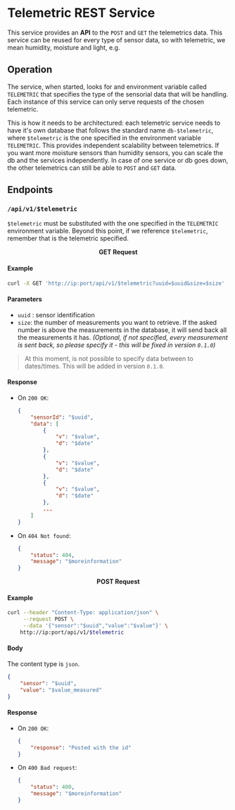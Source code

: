 # Telemetric REST Service

This service provides an __API__ to the `POST` and `GET` the telemetrics data. This service can be reused for every type of sensor data, so with telemetric, we mean humidity, moisture and light, e.g.

## Operation

The service, when started, looks for and environment variable called `TELEMETRIC` that specifies the type of the sensorial data that will be handling. Each instance of this service can only serve requests of the chosen telemetric.

This is how it needs to be architectured: each telemetric service needs to have it's own database that follows the standard name `db-$telemetric`, where `$telemetric` is the one specified in the environment variable `TELEMETRIC`. This provides independent scalability between telemetrics. If you want more moisture sensors than humidity sensors, you can scale the db and the services independently. In case of one service or db goes down, the other telemetrics can still be able to `POST` and `GET` data.  

## Endpoints

### `/api/v1/$telemetric` 

`$telemetric` must be substituted with the one specified in the `TELEMETRIC` environment variable. Beyond this point, if we reference `$telemetric`, remember that is the telemetric specified.  

<p align="center"><b>GET Request</b></p>

#### Example

```bash
curl -X GET 'http://ip:port/api/v1/$telemetric?uuid=$uuid&size=$size'
```

#### Parameters

- `uuid` : sensor identification
- `size`: the number of measurements you want to retrieve. If the asked number is above the measurements in the database, it will send back all the measurements it has. _(Optional, if not specified, every measurement is sent back, so please specify it - this will be fixed in version `0.1.0`)_

> At this moment, is not possible to specify data between to dates/times. This will be added in version `0.1.0`.


#### Response

- On `200 OK`:

    ```json
    {
        "sensorId": "$uuid",
        "data": [
            {
                "v": "$value",
                "d": "$date"
            },
            {
                "v": "$value",
                "d": "$date"
            },
            {
                "v": "$value",
                "d": "$date"
            },
            ...
        ]
    }
    ```

- On `404 Not found`:

    ```json
    {
        "status": 404,
        "message": "$moreinformation"
    }
    ```


<p align="center"><b>POST Request</b></p>

#### Example

```bash
curl --header "Content-Type: application/json" \
     --request POST \
     --data '{"sensor":"$uuid","value":"$value"}' \
    http://ip:port/api/v1/$telemetric
```

#### Body

The content type is `json`.

```json
{
    "sensor": "$uuid",
    "value": "$value_measured"
}
```

#### Response

- On `200 OK`:

    ```json
    {
        "response": "Posted with the id"
    }
    ```

- On `400 Bad request`:

    ```json
    {
        "status": 400,
        "message": "$moreinformation"
    }
    ```